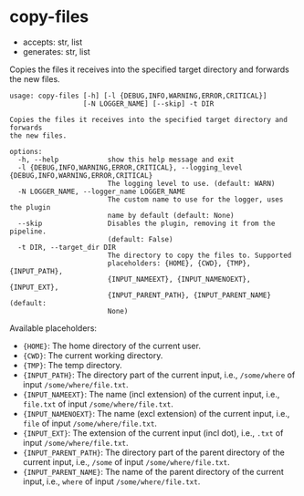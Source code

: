 # copy-files

* accepts: str, list
* generates: str, list

Copies the files it receives into the specified target directory and forwards the new files.

```
usage: copy-files [-h] [-l {DEBUG,INFO,WARNING,ERROR,CRITICAL}]
                  [-N LOGGER_NAME] [--skip] -t DIR

Copies the files it receives into the specified target directory and forwards
the new files.

options:
  -h, --help            show this help message and exit
  -l {DEBUG,INFO,WARNING,ERROR,CRITICAL}, --logging_level {DEBUG,INFO,WARNING,ERROR,CRITICAL}
                        The logging level to use. (default: WARN)
  -N LOGGER_NAME, --logger_name LOGGER_NAME
                        The custom name to use for the logger, uses the plugin
                        name by default (default: None)
  --skip                Disables the plugin, removing it from the pipeline.
                        (default: False)
  -t DIR, --target_dir DIR
                        The directory to copy the files to. Supported
                        placeholders: {HOME}, {CWD}, {TMP}, {INPUT_PATH},
                        {INPUT_NAMEEXT}, {INPUT_NAMENOEXT}, {INPUT_EXT},
                        {INPUT_PARENT_PATH}, {INPUT_PARENT_NAME} (default:
                        None)
```

Available placeholders:

* `{HOME}`: The home directory of the current user.
* `{CWD}`: The current working directory.
* `{TMP}`: The temp directory.
* `{INPUT_PATH}`: The directory part of the current input, i.e., `/some/where` of input `/some/where/file.txt`.
* `{INPUT_NAMEEXT}`: The name (incl extension) of the current input, i.e., `file.txt` of input `/some/where/file.txt`.
* `{INPUT_NAMENOEXT}`: The name (excl extension) of the current input, i.e., `file` of input `/some/where/file.txt`.
* `{INPUT_EXT}`: The extension of the current input (incl dot), i.e., `.txt` of input `/some/where/file.txt`.
* `{INPUT_PARENT_PATH}`: The directory part of the parent directory of the current input, i.e., `/some` of input `/some/where/file.txt`.
* `{INPUT_PARENT_NAME}`: The name of the parent directory of the current input, i.e., `where` of input `/some/where/file.txt`.
